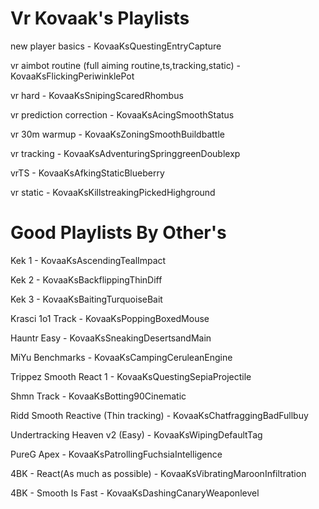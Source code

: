 # Vr Kovaak's Playlists

new player basics - KovaaKsQuestingEntryCapture

vr aimbot routine (full aiming routine,ts,tracking,static) - KovaaKsFlickingPeriwinklePot  

vr hard - KovaaKsSnipingScaredRhombus

vr prediction correction - KovaaKsAcingSmoothStatus

vr 30m warmup - KovaaKsZoningSmoothBuildbattle

vr tracking - KovaaKsAdventuringSpringgreenDoublexp

vrTS - KovaaKsAfkingStaticBlueberry

vr static - KovaaKsKillstreakingPickedHighground

# Good Playlists By Other's

Kek 1 - KovaaKsAscendingTealImpact

Kek 2 - KovaaKsBackflippingThinDiff

Kek 3 - KovaaKsBaitingTurquoiseBait

Krasci 1o1 Track - KovaaKsPoppingBoxedMouse

Hauntr Easy - KovaaKsSneakingDesertsandMain

MiYu Benchmarks - KovaaKsCampingCeruleanEngine

Trippez Smooth React 1 - KovaaKsQuestingSepiaProjectile

Shmn Track - KovaaKsBotting90Cinematic

Ridd Smooth Reactive (Thin tracking) - KovaaKsChatfraggingBadFullbuy

Undertracking Heaven v2 (Easy) - KovaaKsWipingDefaultTag

PureG Apex - KovaaKsPatrollingFuchsiaIntelligence

4BK - React(As much as possible) - KovaaKsVibratingMaroonInfiltration

4BK - Smooth Is Fast - KovaaKsDashingCanaryWeaponlevel
